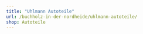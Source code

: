 ```yaml
---
title: "Uhlmann Autoteile"
url: /buchholz-in-der-nordheide/uhlmann-autoteile/
shop: Autoteile
---
```

